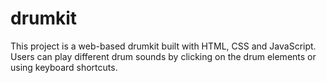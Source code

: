 # drumkit
This project is a web-based drumkit built with HTML, CSS and JavaScript. Users can play different drum sounds by clicking on the drum elements or using keyboard shortcuts.
